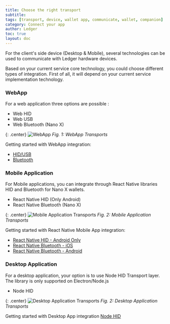 ```yaml
---
title: Choose the right transport
subtitle: 
tags: [transport, device, wallet app, communicate, wallet, companion]
category: Connect your app
author: Ledger
toc: true
layout: doc
---
```


For the client's side device (Desktop & Mobile), several technologies can be used to communicate with Ledger hardware devices.

Based on your current service core technology, you could choose different types of integration. First of all, it will depend on your current service implementation technology.

### WebApp
For a web application three options are possible :
- Web HID
- Web USB
- Web Bluetooth (Nano X)

{: .center}
![WebApp](../images/webAppsummary.png)
*Fig. 1: WebApp Transports*

Getting started with WebApp integration:
 - [HID/USB](../web-hid-usb)
 - [Bluetooth](../web-bluetooth)
 

### Mobile Application
For Mobile applications, you can integrate through React Native libraries HID and Bluetooth for Nano X wallets.
- React Native HID (Only Android)
- React Native Bluetooth (Nano X)

{: .center}
![Mobile Application Transports](../images/mobile-integration.png)
*Fig. 2: Mobile Application Transports*

Getting started with React Native Mobile App integration:
 - [React Native HID - Android Only](../react-native-android-hid)
 - [React Native Bluetooth - iOS](../react-native-bluetooth-android)
 - [React Native Bluetooth - Android](../react-native-bluetooth-ios)

### Desktop Application
For a desktop application, your option is to use Node HID Transport layer. The library is only supported on Electron/Node.js
- Node HID


{: .center}
![Desktop Application Transports](../images/desktop-integration.png)
*Fig. 2: Desktop Application Transports*

Getting started with Desktop App integration [Node HID](../node-electron-hid)
